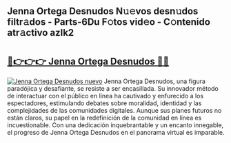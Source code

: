 ## Jenna Ortega Desnudos N𝚞𝚎vos desn𝚞dos filtr𝚊dos - Parts-6Du F𝚘tos vid𝚎o - C𝚘ntenido atr𝚊ctivo azIk2

# <h2><a href="http://mbdwlgj.tromn.icu/?c=Jenna+Ortega+Desnudos">🔗👉👉👉 Jenna Ortega Desnudos 🔗🔗</a></h2>

[![Jenna Ortega Desnudos nuevo](https://i.imgur.com/pEAQMta.gif)](http://mbdwlgj.tromn.icu/?c=Jenna+Ortega+Desnudos)
Jenna Ortega Desnudos, una figura paradójica y desafiante, se resiste a ser encasillada. Su innovador método de interactuar con el público en línea ha cautivado y enfurecido a los espectadores, estimulando debates sobre moralidad, identidad y las complejidades de las comunidades digitales. Aunque sus planes futuros no están claros, su papel en la redefinición de la comunidad en línea es incuestionable. Con una dedicación inquebrantable y un encanto innegable, el progreso de Jenna Ortega Desnudos en el panorama virtual es imparable.
